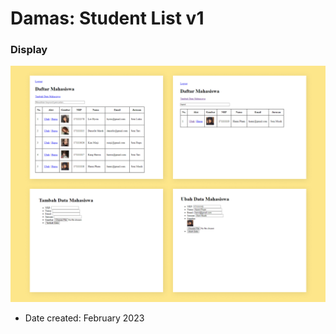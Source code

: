 # Damas: Student List v1

### Display
![Display](https://raw.githubusercontent.com/luqmanherifa/luqman-herifa-personal-portfolio-v2/main/public/works/damasv1.png)

- Date created: February 2023
